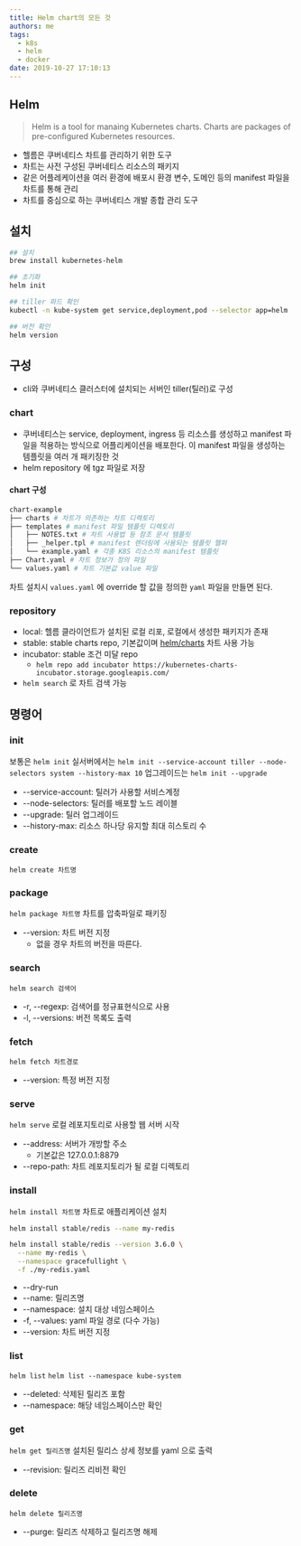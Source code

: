 ```yaml
---
title: Helm chart의 모든 것
authors: me
tags:
  - k8s
  - helm
  - docker
date: 2019-10-27 17:10:13
---
```


## Helm

> Helm is a tool for manaing Kubernetes charts.
> Charts are packages of pre-configured Kubernetes resources.

- 헬름은 쿠버네티스 차트를 관리하기 위한 도구
- 차트는 사전 구성된 쿠버네티스 리소스의 패키지
- 같은 어플레케이션을 여러 환경에 배포시 환경 변수, 도메인 등의 manifest 파일을 차트를 통해 관리
- 차트를 중심으로 하는 쿠버네티스 개발 종합 관리 도구

## 설치

```bash
## 설치
brew install kubernetes-helm

## 초기화
helm init

## tiller 파드 확인
kubectl -n kube-system get service,deployment,pod --selector app=helm

## 버전 확인
helm version
```

## 구성

- cli와 쿠버네티스 클러스터에 설치되는 서버인 tiller(틸러)로 구성

### chart

- 쿠버네티스는 service, deployment, ingress 등 리소스를 생성하고 manifest 파일을 적용하는 방식으로 어플리케이션을 배포한다. 이 manifest 파일을 생성하는 템플릿을 여러 개 패키징한 것
- helm repository 에 tgz 파일로 저장

#### chart 구성

```bash
chart-example
├── charts # 차트가 의존하는 차트 디렉토리
├── templates # manifest 파일 템플릿 디렉토리
│   ├── NOTES.txt # 차트 사용법 등 참조 문서 템플릿
│   ├── _helper.tpl # manifest 렌더링에 사용되는 템플릿 헬퍼
│   └── example.yaml # 각종 K8S 리소스의 manifest 템플릿
├── Chart.yaml # 차트 정보가 정의 파일
└── values.yaml # 차트 기본값 value 파일
```

차트 설치시 `values.yaml` 에 override 할 값을 정의한 `yaml` 파일을 만들면 된다.

### repository

- local: 헬름 클라이언트가 설치된 로컬 리포, 로컬에서 생성한 패키지가 존재
- stable: stable charts repo, 기본값이며 [helm/charts](https://github.com/helm/charts/tree/master/stable) 차트 사용 가능
- incubator: stable 조건 미달 repo
  - `helm repo add incubator https://kubernetes-charts-incubator.storage.googleapis.com/`
- `helm search` 로 차트 검색 가능

## 명령어

### init

보통은 `helm init`
실서버에서는 `helm init --service-account tiller --node-selectors system --history-max 10`
업그레이드는 `helm init --upgrade`

- --service-account: 틸러가 사용할 서비스계정
- --node-selectors: 틸러를 배포할 노드 레이블
- --upgrade: 틸러 업그레이드
- --history-max: 리소스 하나당 유지할 최대 히스토리 수

### create

`helm create 차트명`

### package

`helm package 차트명`
차트를 압축파일로 패키징

- --version: 차트 버전 지정
  - 없을 경우 차트의 버전을 따른다.

### search

`helm search 검색어`

- -r, --regexp: 검색어를 정규표현식으로 사용
- -l, --versions: 버전 목록도 출력

### fetch

`helm fetch 차트경로`

- --version: 특정 버전 지정

### serve

`helm serve`
로컬 레포지토리로 사용할 웹 서버 시작

- --address: 서버가 개방할 주소
  - 기본값은 127.0.0.1:8879
- --repo-path: 차트 레포지토리가 될 로컬 디렉토리

### install

`helm install 차트명`
차트로 애플리케이션 설치

```bash
helm install stable/redis --name my-redis

helm install stable/redis --version 3.6.0 \
  --name my-redis \
  --namespace gracefullight \
  -f ./my-redis.yaml
```

- --dry-run
- --name: 릴리즈명
- --namespace: 설치 대상 네임스페이스
- -f, --values: yaml 파일 경로 (다수 가능)
- --version: 차트 버전 지정

### list

`helm list`
`helm list --namespace kube-system`

- --deleted: 삭제된 릴리즈 포함
- --namespace: 해당 네임스페이스만 확인

### get

`helm get 릴리즈명`
설치된 릴리스 상세 정보를 yaml 으로 출력

- --revision: 릴리즈 리비전 확인

### delete

`helm delete 릴리즈명`

- --purge: 릴리즈 삭제하고 릴리즈명 해제
